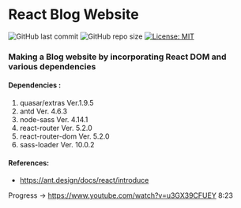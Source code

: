 # React Blog Website

![GitHub last commit](https://img.shields.io/github/last-commit/kshitijzutshi/React-Blog-Website) ![GitHub repo size](https://img.shields.io/github/repo-size/kshitijzutshi/React-Blog-Website) [![License: MIT](https://img.shields.io/badge/License-MIT-yellow.svg)](https://opensource.org/licenses/MIT)

### Making a Blog website by incorporating React DOM and various dependencies

#### Dependencies :

1. quasar/extras Ver.1.9.5
2. antd Ver. 4.6.3
3. node-sass Ver. 4.14.1
4. react-router Ver. 5.2.0
5. react-router-dom Ver. 5.2.0
6. sass-loader Ver. 10.0.2

#### References:

- https://ant.design/docs/react/introduce

Progress -> https://www.youtube.com/watch?v=u3GX39CFUEY 8:23
